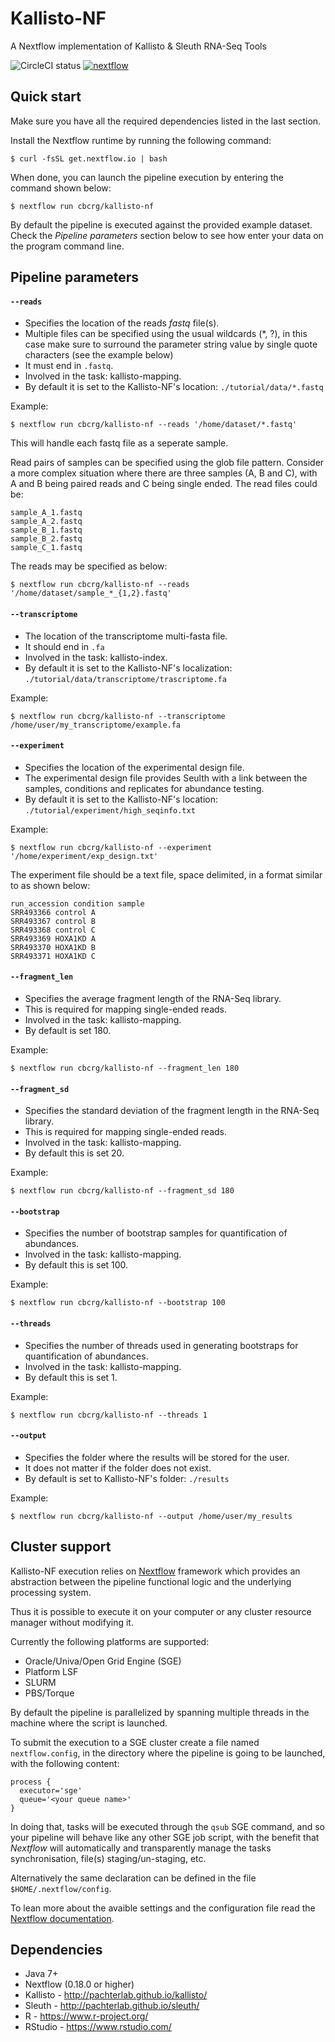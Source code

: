 # Kallisto-NF

A Nextflow implementation of Kallisto & Sleuth RNA-Seq Tools

![CircleCI status](https://circleci.com/gh/cbcrg/kallisto-nf.png?style=shield)
[![nextflow](https://img.shields.io/badge/nextflow-%E2%89%A50.18.0-brightgreen.svg)](http://nextflow.io)

## Quick start 

Make sure you have all the required dependencies listed in the last section.

Install the Nextflow runtime by running the following command:

    $ curl -fsSL get.nextflow.io | bash


When done, you can launch the pipeline execution by entering the command shown below:

    $ nextflow run cbcrg/kallisto-nf
    

By default the pipeline is executed against the provided example dataset. 
Check the *Pipeline parameters*  section below to see how enter your data on the program 
command line.     
    


## Pipeline parameters

#### `--reads` 
   
* Specifies the location of the reads *fastq* file(s).
* Multiple files can be specified using the usual wildcards (*, ?), in this case make sure to surround the parameter string
  value by single quote characters (see the example below)
* It must end in `.fastq`.
* Involved in the task: kallisto-mapping.
* By default it is set to the Kallisto-NF's location: `./tutorial/data/*.fastq`

Example: 

    $ nextflow run cbcrg/kallisto-nf --reads '/home/dataset/*.fastq'

This will handle each fastq file as a seperate sample.

Read pairs of samples can be specified using the glob file pattern. Consider a more complex situation where there are three samples (A, B and C), with A and B being paired reads and C being single ended. The read files could be:
    
    sample_A_1.fastq
    sample_A_2.fastq
    sample_B_1.fastq
    sample_B_2.fastq 
    sample_C_1.fastq

The reads may be specified as below:

    $ nextflow run cbcrg/kallisto-nf --reads '/home/dataset/sample_*_{1,2}.fastq'    

  
#### `--transcriptome`

* The location of the transcriptome multi-fasta file.
* It should end in `.fa`
* Involved in the task: kallisto-index.
* By default it is set to the Kallisto-NF's localization: `./tutorial/data/transcriptome/trascriptome.fa`

Example:

    $ nextflow run cbcrg/kallisto-nf --transcriptome /home/user/my_transcriptome/example.fa


#### `--experiment`

* Specifies the location of the experimental design file.
* The experimental design file provides Seulth with a link between the samples, conditions and replicates for abundance testing. 
* By default it is set to the Kallisto-NF's location: `./tutorial/experiment/high_seqinfo.txt`

Example: 

    $ nextflow run cbcrg/kallisto-nf --experiment '/home/experiment/exp_design.txt'

The experiment file should be a text file, space delimited, in a format similar to as shown below:

    run_accession condition sample
    SRR493366 control A
    SRR493367 control B
    SRR493368 control C
    SRR493369 HOXA1KD A
    SRR493370 HOXA1KD B
    SRR493371 HOXA1KD C


#### `--fragment_len`

* Specifies the average fragment length of the RNA-Seq library.
* This is required for mapping single-ended reads.
* Involved in the task: kallisto-mapping.
* By default is set 180. 

Example: 

    $ nextflow run cbcrg/kallisto-nf --fragment_len 180


#### `--fragment_sd`

* Specifies the standard deviation of the fragment length in the RNA-Seq library.
* This is required for mapping single-ended reads.
* Involved in the task: kallisto-mapping.
* By default this is set 20.  

Example: 

    $ nextflow run cbcrg/kallisto-nf --fragment_sd 180


#### `--bootstrap` 

* Specifies the number of bootstrap samples for quantification of abundances.
* Involved in the task: kallisto-mapping.
* By default this is set 100. 

Example: 

    $ nextflow run cbcrg/kallisto-nf --bootstrap 100


#### `--threads` 

* Specifies the number of threads used in generating bootstraps for quantification of abundances.
* Involved in the task: kallisto-mapping.
* By default this is set 1. 

Example: 

    $ nextflow run cbcrg/kallisto-nf --threads 1


#### `--output` 
   
* Specifies the folder where the results will be stored for the user.  
* It does not matter if the folder does not exist.
* By default is set to Kallisto-NF's folder: `./results` 

Example: 

    $ nextflow run cbcrg/kallisto-nf --output /home/user/my_results 
  


## Cluster support

Kallisto-NF execution relies on [Nextflow](http://www.nextflow.io) framework which provides an 
abstraction between the pipeline functional logic and the underlying processing system.

Thus it is possible to execute it on your computer or any cluster resource
manager without modifying it.

Currently the following platforms are supported:

  + Oracle/Univa/Open Grid Engine (SGE)
  + Platform LSF
  + SLURM
  + PBS/Torque


By default the pipeline is parallelized by spanning multiple threads in the machine where the script is launched.

To submit the execution to a SGE cluster create a file named `nextflow.config`, in the directory
where the pipeline is going to be launched, with the following content:

    process {
      executor='sge'
      queue='<your queue name>'
    }

In doing that, tasks will be executed through the `qsub` SGE command, and so your pipeline will behave like any
other SGE job script, with the benefit that *Nextflow* will automatically and transparently manage the tasks
synchronisation, file(s) staging/un-staging, etc.

Alternatively the same declaration can be defined in the file `$HOME/.nextflow/config`.

To lean more about the avaible settings and the configuration file read the 
[Nextflow documentation](http://www.nextflow.io/docs/latest/config.html).
  
  
Dependencies 
------------

 * Java 7+ 
 * Nextflow (0.18.0 or higher)
 * Kallisto - http://pachterlab.github.io/kallisto/
 * Sleuth - http://pachterlab.github.io/sleuth/
 * R - https://www.r-project.org/
 * RStudio - https://www.rstudio.com/ 

